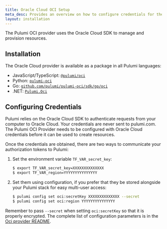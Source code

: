 ```yaml
---
title: Oracle Cloud OCI Setup
meta_desc: Provides an overview on how to configure credentials for the Pulumi Oracle Cloud OCI Provider.
layout: installation
---
```


The Pulumi OCI provider uses the Oracle Cloud SDK to manage and provision resources.

## Installation

The Oracle Cloud provider is available as a package in all Pulumi languages:

* JavaScript/TypeScript: [`@pulumi/oci`](https://www.npmjs.com/package/@pulumi/oci)
* Python: [`pulumi-oci`](https://pypi.org/project/pulumi-oci/)
* Go: [`github.com/pulumi/pulumi-oci/sdk/go/oci`](https://github.com/pulumi/pulumi-oci)
* .NET: [`Pulumi.Oci`](https://www.nuget.org/packages/Pulumi.Oci)

## Configuring Credentials

Pulumi relies on the Oracle Cloud SDK to authenticate requests from your computer to Oracle Cloud. Your credentials are never sent
to pulumi.com.
The Pulumi OCI Provider needs to be configured with Oracle Cloud credentials
before it can be used to create resources.

Once the credentials are obtained, there are two ways to communicate your authorization tokens to Pulumi:

1. Set the environment variable `TF_VAR_secret_key`:

    ```bash
    $ export TF_VAR_secret_key=XXXXXXXXXXXXXX
    $ export TF_VAR_region=YYYYYYYYYYYYYYY
    ```

2. Set them using configuration, if you prefer that they be stored alongside your Pulumi stack for easy multi-user access:

    ```bash
    $ pulumi config set oci:secretKey XXXXXXXXXXXXXX --secret
    $ pulumi config set oci:region YYYYYYYYYYYYYYY
    ```

Remember to pass `--secret` when setting `oci:secretKey` so that it is properly encrypted. The complete list of
configuration parameters is in the [Oci provider README](https://github.com/pulumi/pulumi-oci/blob/master/README.md).
